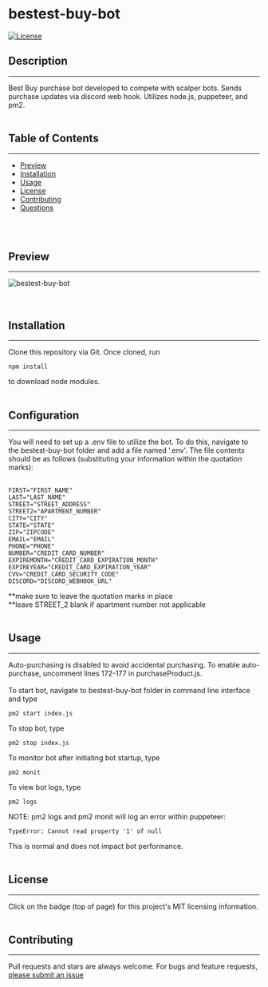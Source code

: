 # bestest-buy-bot
[![License](https://img.shields.io/badge/License-MIT-yellow.svg)](https://opensource.org/licenses/MIT)  

## Description
<hr>
Best Buy purchase bot developed to compete with scalper bots. Sends purchase updates via discord web hook. Utilizes node.js, puppeteer, and pm2.  
<br>
<br>

## Table of Contents
<hr>

- [Preview](#preview)
- [Installation](#installation)
- [Usage](#usage)
- [License](#license)
- [Contributing](#contributing)
- [Questions](#questions)  
<br>
<br>

## Preview
<hr>

![bestest-buy-bot](UPDATE)  
<br>
<br>

## Installation
<hr>
Clone this repository via Git. Once cloned, run 
<pre><code>npm install</code></pre>
to download node modules.  
<br>
<br>

## Configuration
<hr>
You will need to set up a .env file to utilize the bot. To do this, navigate to the bestest-buy-bot folder and add a file named '.env'. The file contents should be as follows (substituting your information within the quotation marks):  
<br>
<br>
<pre><code>FIRST="FIRST_NAME"
LAST="LAST_NAME"
STREET="STREET_ADDRESS"
STREET2="APARTMENT_NUMBER"
CITY="CITY"
STATE="STATE"
ZIP="ZIPCODE"
EMAIL="EMAIL"
PHONE="PHONE"
NUMBER="CREDIT_CARD_NUMBER"
EXPIREMONTH="CREDIT_CARD_EXPIRATION_MONTH"
EXPIREYEAR="CREDIT_CARD_EXPIRATION_YEAR"
CVV="CREDIT_CARD_SECURITY_CODE"
DISCORD="DISCORD_WEBHOOK_URL"</code></pre>
**make sure to leave the quotation marks in place  
<br>
**leave STREET_2 blank if apartment number not applicable  
<br>
<br>

## Usage
<hr>
Auto-purchasing is disabled to avoid accidental purchasing. To enable auto-purchase, uncomment lines 172-177 in purchaseProduct.js.  
<br>
<br>  
To start bot, navigate to bestest-buy-bot folder in command line interface and type
<pre><code>pm2 start index.js</code></pre>
To stop bot, type <pre><code>pm2 stop index.js</code></pre>
To monitor bot after initiating bot startup, type <pre><code>pm2 monit</code></pre>
To view bot logs, type <pre><code>pm2 logs</code></pre>
NOTE: pm2 logs and pm2 monit will log an error within puppeteer:  
<pre><code>TypeError: Cannot read property '1' of null</code></pre>
This is normal and does not impact bot performance.  
<br>
<br>

## License 
<hr> 
Click on the badge (top of page) for this project's MIT licensing information.  
<br>
<br>

## Contributing
<hr>

Pull requests and stars are always welcome. For bugs and feature requests, [please submit an issue](https://github.com/ShepLT1/bestest-buy-bot/issues/new)  